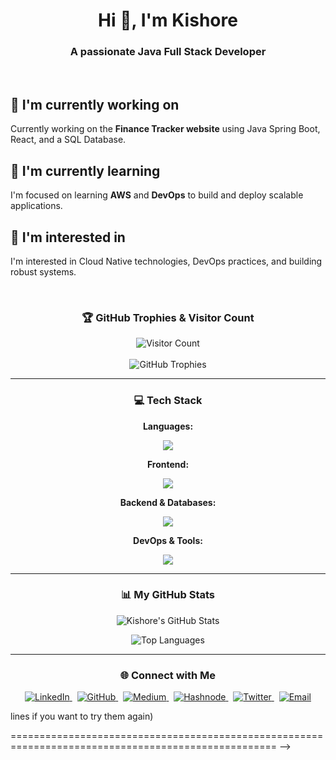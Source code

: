 <!-- 
====================================================================================================
Hi Kishore! This is a revised version focusing on reliable elements.
I've kept the Trophies and core Stats, and commented out the potentially unstable Streak/Tweet cards.
====================================================================================================
-->

<h1 align="center">Hi 👋, I'm Kishore</h1>
<h3 align="center">A passionate Java Full Stack Developer</h3>

<br>

<!-- About Me Sections -->
## 🔭 I'm currently working on
Currently working on the **Finance Tracker website** using Java Spring Boot, React, and a SQL Database.

## 🌱 I'm currently learning
I'm focused on learning **AWS** and **DevOps** to build and deploy scalable applications.

## 👀 I'm interested in
I'm interested in Cloud Native technologies, DevOps practices, and building robust systems.

<br>

<!-- Visitor Count & Trophies -->
<div align="center">
  <h3>🏆 GitHub Trophies & Visitor Count</h3>
  <p>
    <img src="https://profile-counter.glitch.me/kishoredhondhu/count.svg" alt="Visitor Count" />
    <br><br>
    <img src="https://github-profile-trophy.vercel.app/?username=kishoredhondhu&theme=flat&column=7&margin-w=15&margin-h=15" alt="GitHub Trophies" />
  </p>
</div>

---

<!-- Tech Stack -->
<h3 align="center">💻 Tech Stack</h3>
<div align="center">
  <strong>Languages:</strong>
  <p>
    <a href="https://skillicons.dev">
      <img src="https://skillicons.dev/icons?i=java,javascript,typescript" />
    </a>
  </p>
  <strong>Frontend:</strong>
  <p>
    <a href="https://skillicons.dev">
      <img src="https://skillicons.dev/icons?i=react,html,css,bootstrap,materialui" />
    </a>
  </p>
  <strong>Backend & Databases:</strong>
  <p>
    <a href="https://skillicons.dev">
      <img src="https://skillicons.dev/icons?i=spring,mysql,swagger" />
    </a>
  </p>
  <strong>DevOps & Tools:</strong>
  <p>
    <a href="https://skillicons.dev">
      <img src="https://skillicons.dev/icons?i=docker,git,postman,linux,aws" />
    </a>
  </p>
</div>

---

<!-- GitHub Stats -->
<h3 align="center">📊 My GitHub Stats</h3>
<p align="center">
  <!-- Full Stats Card -->
  <img src="https://github-readme-stats.vercel.app/api?username=kishoredhondhu&show_icons=true&theme=tokyonight&count_private=true&include_all_commits=true" alt="Kishore's GitHub Stats" />
</p>
<p align="center">
  <!-- Top Languages Card -->
  <img src="https://github-readme-stats.vercel.app/api/top-langs/?username=kishoredhondhu&layout=compact&theme=tokyonight" alt="Top Languages" />
</p>

---

<!-- Connect with Me -->
<h3 align="center">🌐 Connect with Me</h3>
<p align="center">
  <!-- Social Badges -->
  <a href="https://www.linkedin.com/in/dhondhukishore" target="_blank">
    <img src="https://img.shields.io/badge/LinkedIn-%230077B5.svg?style=for-the-badge&logo=linkedin&logoColor=white" alt="LinkedIn">
  </a>&nbsp;
  <a href="https://github.com/kishoredhondhu" target="_blank">
    <img src="https://img.shields.io/badge/GitHub-%23121011.svg?style=for-the-badge&logo=github&logoColor=white" alt="GitHub">
  </a>&nbsp;
  <a href="https://medium.com/@kishoredhondhu" target="_blank">
    <img src="https://img.shields.io/badge/Medium-%23000000.svg?style=for-the-badge&logo=Medium&logoColor=white" alt="Medium">
  </a>&nbsp;
  <a href="https://hashnode.com/@kishoredhondhu" target="_blank">
    <img src="https://img.shields.io/badge/Hashnode-%232962FF.svg?style=for-the-badge&logo=hashnode&logoColor=white" alt="Hashnode">
  </a>&nbsp;
  <a href="https://x.com/kishor__2" target="_blank">
    <img src="https://img.shields.io/badge/Twitter-%231DA1F2.svg?style=for-the-badge&logo=Twitter&logoColor=white" alt="Twitter">
  </a>&nbsp;
  <a href="mailto:kishoredhondhu@gmail.com">
    <img src="https://img.shields.io/badge/Email-D14836?style=for-the-badge&logo=gmail&logoColor=white" alt="Email">
  </a>
</p>

<!-- 
====================================================================================================
Optional Sections (Uncomment by removing <!-- and --> lines if you want to try them again)
====================================================================================================
-->

<!-- Contribution Streak (Might be unstable)
<p align="center">
  <img src="https://github-readme-streak-stats.herokuapp.com/?user=kishoredhondhu&theme=tokyonight&hide_border=false" alt="Contribution Streak" />
</p>
-->

<!-- Latest Tweet (Might be unstable)
<p align="center">
  <a href="https://github.com/VishwaGauravIn/github-twitter-card-embed">
    <img src="https://gtce.itsvg.in/api?username=kishor__2" alt="Latest Tweet" />
  </a>
</p>
-->
